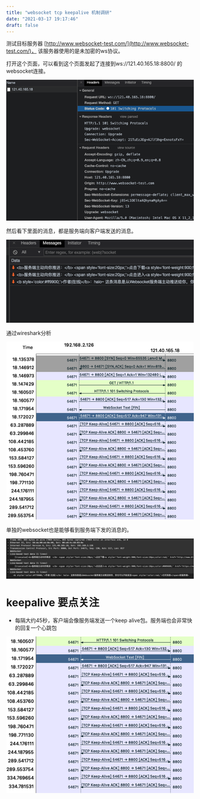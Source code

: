 ```yaml
---
title: "websocket tcp keepalive 机制调研"
date: "2021-03-17 19:17:46"
draft: false
---
```

测试目标服务器 [http://www.websocket-test.com/](http://www.websocket-test.com/)， 该服务器使用的是未加密的ws协议。

打开这个页面，可以看到这个页面发起了连接到ws://121.40.165.18:8800/ 的websocket连接。

![](2022-10-29-18-35-36.png)

然后看下里面的消息，都是服务端向客户端发送的消息。

![](2022-10-29-18-35-51.png)

通过wireshark分析

![](2022-10-29-18-36-01.png)

单独的websocket也是能够看到服务端下发的消息的。

![](2022-10-29-18-36-20.png)


# keepalive 要点关注

- 每隔大约45秒，客户端会像服务端发送一个keep alive包。服务端也会非常快的回复一个心跳包

![](2022-10-29-18-36-43.png)